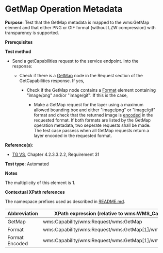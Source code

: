 # GetMap Operation Metadata

**Purpose**: Test that the GetMap metadata is mapped to the wms:GetMap element and that either PNG or GIF format (without LZW compression) with transparency is supported.

**Prerequisites**

**Test method**

* Send a getCapabilities request to the service endpoint. Into the response:

  * Check if there is a [GetMap](#GetMap) node in the Request section of the GetCapabilities response. If yes,

    * Check if the GetMap node contains a [Format](#Format) element containing "image/png" and/or "image/gif". If this is the case,

      * Make a GetMap request for the layer using a maximum allowed bounding box and either "image/png" or "image/gif" format and check that the returned image is [encoded](#Encoded) in the requested format. If both formats are listed by the GetMap operation metadata, two seperate requests shall be made. The test case passess when all GetMap requests return a layer encoded in the requested format.

**Reference(s)**:
* [TG VS](./README.md#ref_TG_VS), Chapter 4.2.3.3.2.2, Requirement 31

**Test type**: Automated

**Notes**

The multiplicity of this element is 1.

**Contextual XPath references**

The namespace prefixes used as described in [README.md](./README.md#namespaces).

Abbreviation                                               |  XPath expression (relative to wms:WMS_Capabilities)
---------------------------------------------------------- | -------------------------------------------------------------------------
GetMap <a name="GetMap"></a> | wms:Capability/wms:Request/wms:GetMap
Format <a name="Format"></a> | wms:Capability/wms:Request/wms:GetMap[1]/wms:Format
Format Encoded <a name="Encoded"></a> | wms:Capability/wms:Request/wms:GetMap[1]/wms:Format/text()
